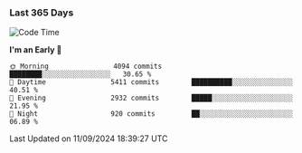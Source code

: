 ### Last 365 Days
<!--START_SECTION:waka-->
![Code Time](http://img.shields.io/badge/Code%20Time-694%20hrs%2050%20mins-blue)

**I'm an Early 🐤** 

```text
🌞 Morning                4094 commits        ████████░░░░░░░░░░░░░░░░░   30.65 % 
🌆 Daytime                5411 commits        ██████████░░░░░░░░░░░░░░░   40.51 % 
🌃 Evening                2932 commits        █████░░░░░░░░░░░░░░░░░░░░   21.95 % 
🌙 Night                  920 commits         ██░░░░░░░░░░░░░░░░░░░░░░░   06.89 % 
```



 Last Updated on 11/09/2024 18:39:27 UTC
<!--END_SECTION:waka-->

<!--
**BrianCurliss/BrianCurliss** is a ✨ _special_ ✨ repository because its `README.md` (this file) appears on your GitHub profile.

Here are some ideas to get you started:

- 🔭 I’m currently working on ...
- 🌱 I’m currently learning ...
- 👯 I’m looking to collaborate on ...
- 🤔 I’m looking for help with ...
- 💬 Ask me about ...
- 📫 How to reach me: ...
- 😄 Pronouns: ...
- ⚡ Fun fact: ...
-->
